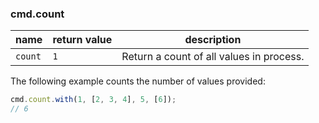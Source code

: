 ### cmd.count

| name        | return value  | description   |
|-------------|---------------|---------------|
| `count`     | `1`           | Return a count of all values in process. |

The following example counts the number of values provided:

```js
cmd.count.with(1, [2, 3, 4], 5, [6]);
// 6
```
